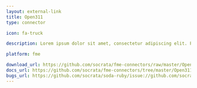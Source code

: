 ```yaml
---
layout: external-link
title: Open311
type: connector

icon: fa-truck

description: Lorem ipsum dolor sit amet, consectetur adipiscing elit. Pellentesque dictum augue ac lorem malesuada at rhoncus turpis condimentum. Maecenas commodo sem ac magna posuere ultrices. Proin ut felis ac odio consectetur rutrum vel quis sem.

platform: fme

download_url: https://github.com/socrata/fme-connectors/raw/master/Open311/Open311.fmwt
docs_url: https://github.com/socrata/fme-connectors/tree/master/Open311
bugs_url: https://github.com/socrata/soda-ruby/issue://github.com/socrata/fme-connectors/issues?labels=open311&state=open
---
```

